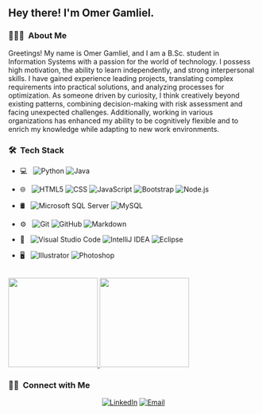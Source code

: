 <h2> Hey there! I'm Omer Gamliel.</h2>
<h3> 👨🏻‍💻 &nbsp;About Me </h3>
Greetings! My name is Omer Gamliel, and I am a B.Sc. student in Information Systems with a passion for the world of technology. I possess high motivation, the ability to learn independently, and strong interpersonal skills. I have gained experience leading projects, translating complex requirements into practical solutions, and analyzing processes for optimization. As someone driven by curiosity, I think creatively beyond existing patterns, combining decision-making with risk assessment and facing unexpected challenges. Additionally, working in various organizations has enhanced my ability to be cognitively flexible and to enrich my knowledge while adapting to new work environments.
<h3> 🛠 &nbsp;Tech Stack</h3>

- 💻 &nbsp;
  ![Python](https://img.shields.io/badge/-Python-333333?style=flat&logo=python)
  ![Java](https://img.shields.io/badge/-Java-333333?style=flat&logo=Java&logoColor=007396)

- 🌐 &nbsp;
  ![HTML5](https://img.shields.io/badge/-HTML5-333333?style=flat&logo=HTML5)
  ![CSS](https://img.shields.io/badge/-CSS-333333?style=flat&logo=CSS3&logoColor=1572B6)
  ![JavaScript](https://img.shields.io/badge/-JavaScript-333333?style=flat&logo=javascript)
  ![Bootstrap](https://img.shields.io/badge/-Bootstrap-333333?style=flat&logo=bootstrap&logoColor=563D7C)
  ![Node.js](https://img.shields.io/badge/-Node.js-333333?style=flat&logo=node.js)

- 🛢 &nbsp;
  ![Microsoft SQL Server](https://img.shields.io/badge/-Microsoft%20SQL%20Server-333333?style=flat&logo=microsoft%20sql%20server&logoColor=white)
  ![MySQL](https://img.shields.io/badge/-MySQL-333333?style=flat&logo=mysql)

- ⚙️ &nbsp;
  ![Git](https://img.shields.io/badge/-Git-333333?style=flat&logo=git)
  ![GitHub](https://img.shields.io/badge/-GitHub-333333?style=flat&logo=github)
  ![Markdown](https://img.shields.io/badge/-Markdown-333333?style=flat&logo=markdown)

- 🔧 &nbsp;
  ![Visual Studio Code](https://img.shields.io/badge/-Visual%20Studio%20Code-333333?style=flat&logo=visual-studio-code&logoColor=007ACC)
  ![IntelliJ IDEA](https://img.shields.io/badge/-IntelliJ%20IDEA-333333?style=flat&logo=intellij-idea&logoColor=white)
  ![Eclipse](https://img.shields.io/badge/-Eclipse-333333?style=flat&logo=eclipse-ide&logoColor=2C2255)

- 🖥 &nbsp;
  ![Illustrator](https://img.shields.io/badge/-Illustrator-333333?style=flat&logo=adobe-illustrator)
  ![Photoshop](https://img.shields.io/badge/-Photoshop-333333?style=flat&logo=adobe-photoshop)

<br/>


<a href="https://github.com/omergamliel">
  <img height="180em" src="https://github-readme-stats.vercel.app/api?username=omergamliel&theme=buefy&show_icons=true" />
  <img height="180em" src="https://github-readme-stats.vercel.app/api/top-langs/?username=omergamliel&theme=buefy&layout=compact" />
</a>

<br/>

<h3> 🤝🏻 &nbsp;Connect with Me </h3>

<p align="center">
<a href="https://www.linkedin.com/in/omergamliel/"><img alt="LinkedIn" src="https://img.shields.io/badge/LinkedIn-Omer%20Gamliel-blue?style=flat-square&logo=linkedin"></a>
<a href="mailto:omergamliel@gmail.com"><img alt="Email" src="https://img.shields.io/badge/Email-omergamliel@gmail.com-blue?style=flat-square&logo=gmail"></a>
</p>
